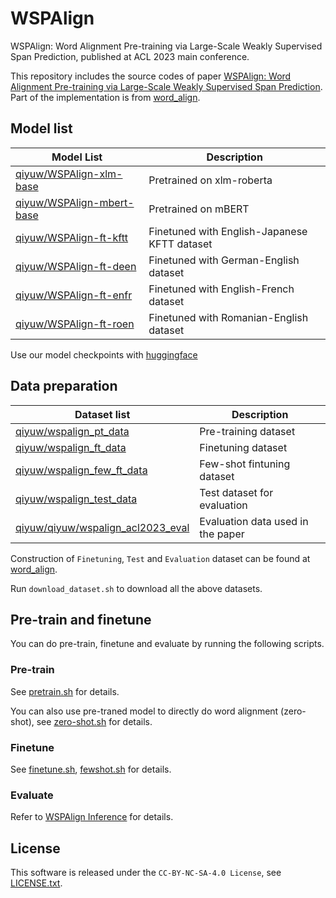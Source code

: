 # WSPAlign
WSPAlign: Word Alignment Pre-training via Large-Scale Weakly Supervised Span Prediction, published at ACL 2023 main conference.

This repository includes the source codes of paper [WSPAlign: Word Alignment Pre-training via Large-Scale Weakly Supervised Span Prediction](https://aclanthology.org/2023.acl-long.621/).
Part of the implementation is from [word_align](https://github.com/nttcslab-nlp/word_align).

## Model list
| Model List| Description|
|-------|-------|
|[qiyuw/WSPAlign-xlm-base](https://huggingface.co/qiyuw/WSPAlign-xlm-base) | Pretrained on xlm-roberta |
|[qiyuw/WSPAlign-mbert-base](https://huggingface.co/qiyuw/WSPAlign-mbert-base) | Pretrained on mBERT|
|[qiyuw/WSPAlign-ft-kftt](https://huggingface.co/qiyuw/WSPAlign-ft-kftt)| Finetuned with English-Japanese KFTT dataset|
|[qiyuw/WSPAlign-ft-deen](https://huggingface.co/qiyuw/WSPAlign-ft-deen)| Finetuned with German-English dataset|
[qiyuw/WSPAlign-ft-enfr](https://huggingface.co/qiyuw/WSPAlign-ft-enfr)| Finetuned with English-French dataset|
[qiyuw/WSPAlign-ft-roen](https://huggingface.co/qiyuw/WSPAlign-ft-roen)| Finetuned with Romanian-English dataset|

Use our model checkpoints with [huggingface](https://huggingface.co/)

## Data preparation
| Dataset list| Description|
|-------|-------|
|[qiyuw/wspalign_pt_data](https://huggingface.co/datasets/qiyuw/wspalign_pt_data) | Pre-training dataset|
|[qiyuw/wspalign_ft_data](https://huggingface.co/datasets/qiyuw/wspalign_ft_data) | Finetuning dataset|
|[qiyuw/wspalign_few_ft_data](https://huggingface.co/datasets/qiyuw/wspalign_few_ft_data) | Few-shot fintuning dataset|
|[qiyuw/wspalign_test_data](https://huggingface.co/datasets/qiyuw/wspalign_test_data)| Test dataset for evaluation|
|[qiyuw/qiyuw/wspalign_acl2023_eval](https://huggingface.co/datasets/qiyuw/wspalign_acl2023_eval)|Evaluation data used in the paper|

Construction of `Finetuning`, `Test` and `Evaluation` dataset can be found at [word_align](https://github.com/nttcslab-nlp/word_align).

Run `download_dataset.sh` to download all the above datasets.

## Pre-train and finetune
You can do pre-train, finetune and evaluate by running the following scripts.
### Pre-train
See [pretrain.sh](pretrain.sh) for details.
 
You can also use pre-traned model to directly do word alignment (zero-shot), see [zero-shot.sh](zero-shot.sh) for details.

### Finetune
See [finetune.sh](finetune.sh), [fewshot.sh](fewshot.sh) for details.

### Evaluate
Refer to [WSPAlign Inference](https://github.com/qiyuw/WSPAligner-inference) for details.

## License

This software is released under the `CC-BY-NC-SA-4.0 License`, see [LICENSE.txt](LICENSE.txt).
